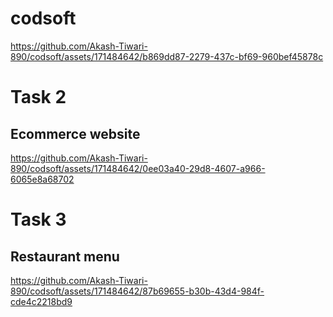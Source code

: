 # codsoft
https://github.com/Akash-Tiwari-890/codsoft/assets/171484642/b869dd87-2279-437c-bf69-960bef45878c

<h1> Task 2</h1>

<h2>Ecommerce website</h2>

https://github.com/Akash-Tiwari-890/codsoft/assets/171484642/0ee03a40-29d8-4607-a966-6065e8a68702

<h1> Task 3</h1>

<h2>Restaurant menu</h2>

https://github.com/Akash-Tiwari-890/codsoft/assets/171484642/87b69655-b30b-43d4-984f-cde4c2218bd9


